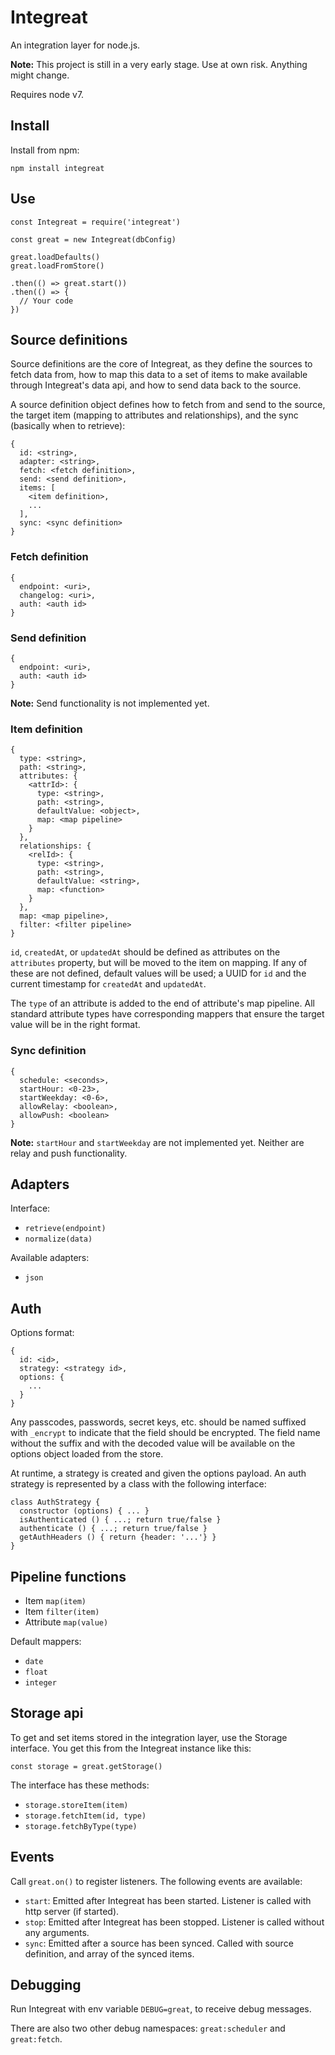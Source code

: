 # Integreat

An integration layer for node.js.

**Note:** This project is still in a very early stage. Use at own risk. Anything might change.

Requires node v7.

## Install

Install from npm:

```
npm install integreat
```

## Use

```
const Integreat = require('integreat')

const great = new Integreat(dbConfig)

great.loadDefaults()
great.loadFromStore()

.then(() => great.start())
.then(() => {
  // Your code
})
```

## Source definitions

Source definitions are the core of Integreat, as they define the sources to
fetch data from, how to map this data to a set of items to make available
through Integreat's data api, and how to send data back to the source.

A source definition object defines how to fetch from and send to the source, the
target item (mapping to attributes and relationships), and the sync (basically
when to retrieve):

```
{
  id: <string>,
  adapter: <string>,
  fetch: <fetch definition>,
  send: <send definition>,
  items: [
    <item definition>,
    ...
  ],
  sync: <sync definition>
}
```

### Fetch definition

```
{
  endpoint: <uri>,
  changelog: <uri>,
  auth: <auth id>
}
```

### Send definition

```
{
  endpoint: <uri>,
  auth: <auth id>
}
```

**Note:** Send functionality is not implemented yet.

### Item definition

```
{
  type: <string>,
  path: <string>,
  attributes: {
    <attrId>: {
      type: <string>,
      path: <string>,
      defaultValue: <object>,
      map: <map pipeline>
    }
  },
  relationships: {
    <relId>: {
      type: <string>,
      path: <string>,
      defaultValue: <string>,
      map: <function>
    }
  },
  map: <map pipeline>,
  filter: <filter pipeline>
}
```

`id`, `createdAt`, or `updatedAt` should be defined as attributes on
the `attributes` property, but will be moved to the item on mapping. If any of
these are not defined, default values will be used; a UUID for `id` and the
current timestamp for `createdAt` and `updatedAt`.

The `type` of an attribute is added to the end of attribute's map pipeline. All
standard attribute types have corresponding mappers that ensure the target value
will be in the right format.

### Sync definition

```
{
  schedule: <seconds>,
  startHour: <0-23>,
  startWeekday: <0-6>,
  allowRelay: <boolean>,
  allowPush: <boolean>
}
```

**Note:** `startHour` and `startWeekday` are not implemented yet. Neither are
relay and push functionality.

## Adapters

Interface:
- `retrieve(endpoint)`
- `normalize(data)`

Available adapters:
- `json`

## Auth

Options format:
```
{
  id: <id>,
  strategy: <strategy id>,
  options: {
    ...
  }
}
```

Any passcodes, passwords, secret keys, etc. should be named suffixed with `_encrypt` to indicate that the field should be encrypted. The field name without the suffix and with the decoded value will be available on the options object loaded from the store.

At runtime, a strategy is created and given the options payload. An auth strategy is represented by a class with the following interface:

```
class AuthStrategy {
  constructor (options) { ... }
  isAuthenticated () { ...; return true/false }
  authenticate () { ...; return true/false }
  getAuthHeaders () { return {header: '...'} }
}
```

## Pipeline functions

- Item `map(item)`
- Item `filter(item)`
- Attribute `map(value)`

Default mappers:
- `date`
- `float`
- `integer`

## Storage api
To get and set items stored in the integration layer, use the Storage interface.
You get this from the Integreat instance like this:

```
const storage = great.getStorage()
```

The interface has these methods:
- `storage.storeItem(item)`
- `storage.fetchItem(id, type)`
- `storage.fetchByType(type)`

## Events

Call `great.on()` to register listeners. The following events are available:

- `start`: Emitted after Integreat has been started. Listener is called with
http server (if started).
- `stop`: Emitted after Integreat has been stopped. Listener is called without
any arguments.
- `sync`: Emitted after a source has been synced. Called with source definition,
and array of the synced items.

## Debugging

Run Integreat with env variable `DEBUG=great`, to receive debug messages.

There are also two other debug namespaces: `great:scheduler` and `great:fetch`.
